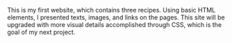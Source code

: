 This is my first website, which contains three recipes. Using basic HTML elements, I presented texts, images, and links on the pages. This site will be upgraded with more visual details accomplished through CSS, which is the goal of my next project.